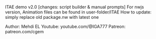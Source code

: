 ITAE demo v2.0 [changes: script builder & manual prompts]
For nwjs version, Animation files can be found in user-folder/ITAE
How to update: simply replace old package.nw with latest one

Author: Mehdi EL
Youtube: youtube.com/@IGA777
Patreon: patreon.com/cgem
